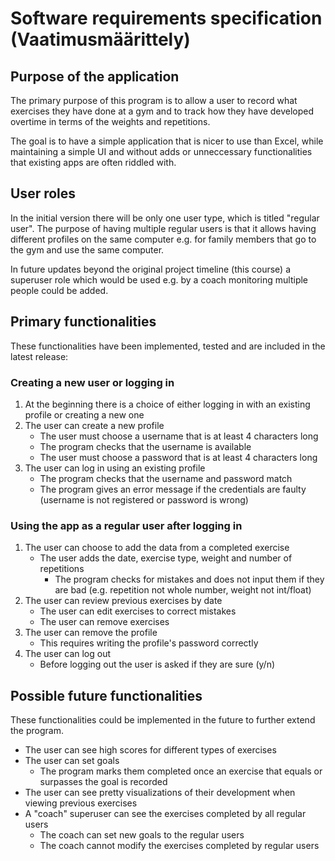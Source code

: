 # Software requirements specification (Vaatimusmäärittely)

## Purpose of the application

The primary purpose of this program is to allow a user to record what exercises they have done at a gym and to track how they have developed overtime in terms of the weights and repetitions. 

The goal is to have a simple application that is nicer to use than Excel, while maintaining a simple UI and without adds or unneccessary functionalities that existing apps are often riddled with.

## User roles

In the initial version there will be only one user type, which is titled "regular user". The purpose of having multiple regular users is that it allows having different profiles on the same computer e.g. for family members that go to the gym and use the same computer.

In future updates beyond the original project timeline (this course) a superuser role which would be used e.g. by a coach monitoring multiple people could be added.

## Primary functionalities

These functionalities have been implemented, tested and are included in the latest release:

### Creating a new user or logging in

1. At the beginning there is a choice of either logging in with an existing profile or creating a new one
2. The user can create a new profile 
	* The user must choose a username that is at least 4 characters long 
	* The program checks that the username is available 
	* The user must choose a password that is at least 4 characters long
3. The user can log in using an existing profile 
	* The program checks that the username and password match 
	* The program gives an error message if the credentials are faulty (username is not registered or password is wrong) 

### Using the app as a regular user after logging in

1. The user can choose to add the data from a completed exercise 
	* The user adds the date, exercise type, weight and number of repetitions 
		* The program checks for mistakes and does not input them if they are bad (e.g. repetition not whole number, weight not int/float)
2. The user can review previous exercises by date 
	* The user can edit exercises to correct mistakes 
	* The user can remove exercises 
3. The user can remove the profile 
	* This requires writing the profile's password correctly 
4. The user can log out 
	* Before logging out the user is asked if they are sure (y/n) 

## Possible future functionalities  

These functionalities could be implemented in the future to further extend the program.

* The user can see high scores for different types of exercises
* The user can set goals 
	* The program marks them completed once an exercise that equals or surpasses the goal is recorded
* The user can see pretty visualizations of their development when viewing previous exercises
* A "coach" superuser can see the exercises completed by all regular users
	* The coach can set new goals to the regular users
	* The coach cannot modify the exercises completed by regular users



